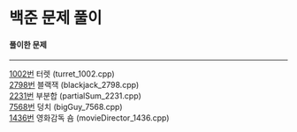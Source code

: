 # 백준 문제 풀이

#### 풀이한 문제

---

[1002번](https://www.acmicpc.net/problem/1002 "1002번") 터렛 (turret_1002.cpp)<br>
[2798번](https://www.acmicpc.net/problem/2798 "2798번") 블랙잭 (blackjack_2798.cpp)<br>
[2231번](https://www.acmicpc.net/problem/2231 "2231번") 부분합 (partialSum_2231.cpp)<br>
[7568번](https://www.acmicpc.net/problem/7568 "7568번") 덩치 (bigGuy_7568.cpp)<br>
[1436번](https://www.acmicpc.net/problem/1436 "1436번") 영화감독 숌 (movieDirector_1436.cpp)<br>
